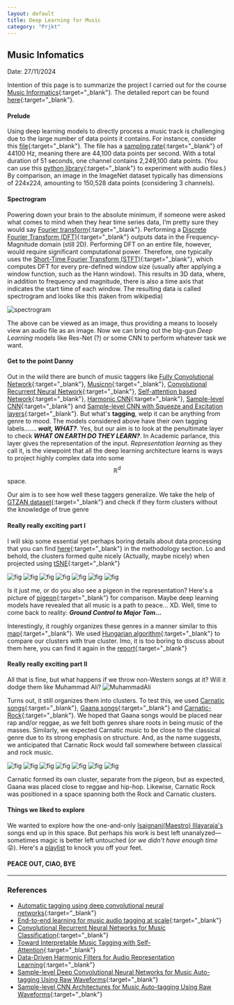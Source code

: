 ```yaml
---
layout: default
title: Deep Learning for Music
category: "Prjkt"
---
```

## Music Infomatics

Date: 27/11/2024

Intention of this page is to summarize the project I carried out for the course [Music Informatics](https://www.kth.se/student/kurser/kurs/DT2470?l=en){:target="_blank"}. The detailed report can be found [here](https://github.com/Adhithyan8/musical-shrooms/blob/master/Group-13-project-report.pdf){:target="_blank"}.

#### Prelude

Using deep learning models to directly process a music track is challenging due to the large number of data points it contains. For instance, consider this [file](https://sound-effects.bbcrewind.co.uk/search?q=NHU05104233){:target="_blank"}. The file has a [sampling rate](https://manual.audacityteam.org/man/sample_rates.html){:target="_blank"}  of 44100 Hz, meaning there are 44,100 data points per second. With a total duration of 51 seconds, one channel contains 2,249,100 data points. (You can use this [python library](https://pypi.org/project/pydub/){:target="_blank"} to experiment with audio files.) By comparison, an image in the ImageNet dataset typically has dimensions of 224x224, amounting to 150,528 data points (considering 3 channels).

#### Spectrogram

Powering down your brain to the absolute minimum, if someone were asked what comes to mind when they hear time series data, I’m pretty sure they would say [Fourier transform](https://en.wikipedia.org/wiki/Fourier_analysis){:target="_blank"}. Performing a [Discrete Fourier Transform (DFT)](https://en.wikipedia.org/wiki/Discrete_Fourier_transform){:target="_blank"} outputs data in the Frequency-Magnitude domain (still 2D). Performing DFT on an entire file, however, would require significant computational power. Therefore, one typically uses the [Short-Time Fourier Transform (STFT)](https://en.wikipedia.org/wiki/Short-time_Fourier_transform){:target="_blank"}, which computes DFT for every pre-defined window size (usually after applying a window function, such as the Hann window). This results in 3D data, where, in addition to frequency and magnitude, there is also a time axis that indicates the start time of each window. The resulting data is called spectrogram and looks like this (taken from wikipedia)

![spectrogram](https://upload.wikimedia.org/wikipedia/commons/thumb/c/c5/Spectrogram-19thC.png/400px-Spectrogram-19thC.png)

The above can be viewed as an image, thus providing a means to loosely view an audio file as an image. Now we can bring out the big-gun *Deep Learning* models like Res-Net (?) or some CNN to perform whatever task we want.

#### Get to the point Danny

Out in the wild there are bunch of music taggers like  [Fully Convolutional Network](https://arxiv.org/abs/1606.00298){:target="_blank"}, [Musicnn](https://arxiv.org/abs/1711.02520){:target="_blank"}, [Convolutional Recurrent Neural Network](https://arxiv.org/abs/1609.04243){:target="_blank"}, [Self-attention based Network](https://arxiv.org/abs/1906.04972){:target="_blank"}, [Harmonic CNN](https://ieeexplore.ieee.org/document/9053669){:target="_blank"}, [Sample-level CNN](https://arxiv.org/abs/1703.01789){:target="_blank"} and [Sample-level CNN with Squeeze and Excitation layers](https://arxiv.org/abs/1710.10451){:target="_blank"}. But what's **tagging**, welp it can be anything from genre to mood. The models considered above have their own tagging labels....... ***wait, WHAT?***. Yes, but our aim is to look at the penultimate layer to check ***WHAT ON EARTH DO THEY LEARN?***. In Academic parlance, this layer gives the representation of the input. *Representation learning* as they call it, is the viewpoint that all the deep learning architecture learns is ways to project highly complex data into some $$ \mathbb{R}^d $$ space. 

Our aim is to see how well these taggers generalize. We take the help of [GTZAN dataset](https://www.kaggle.com/datasets/andradaolteanu/gtzan-dataset-music-genre-classification){:target="_blank"} and check if they form clusters without the knowledge of true genre

#### Really really exciting part I

I will skip some essential yet perhaps boring details about data processing that you can find [here](https://github.com/Adhithyan8/musical-shrooms/blob/master/Group-13-project-report.pdf){:target="_blank"} in the methodology section. Lo and behold, the clusters formed quite nicely (Actually, maybe nicely) when projected using [tSNE](https://en.wikipedia.org/wiki/T-distributed_stochastic_neighbor_embedding){:target="_blank"}

![fig](/assets/music_thingy/tsne_attention.png) ![fig](/assets/music_thingy/tsne_crnn.png) ![fig](/assets/music_thingy/tsne_fcn.png) ![fig](/assets/music_thingy/tsne_hcnn.png) ![fig](/assets/music_thingy/tsne_musicnn.png) ![fig](/assets/music_thingy/tsne_sample.png) ![fig](/assets/music_thingy/tsne_se.png)

Is it just me, or do you also see a pigeon in the representation? Here's a picture of [pigeon](https://www.warrenphotographic.co.uk/photgraphy/bigs/06614-white-pigeon-in-flight.jpg){:target="_blank"} for comparison. Maybe deep learning models have revealed that all music is a path to peace... XD. Well, time to come back to reality: ***Ground Control to Major Tom...***

Interestingly, it roughly organizes these genres in a manner similar to this [map](https://musicmap.info/){:target="_blank"}. We used [Hungarian algorithm](https://en.wikipedia.org/wiki/Hungarian_algorithm){:target="_blank"} to compare our clusters with true cluster. Imo, it is too boring to discuss about them here, you can find it again in the [report](https://github.com/Adhithyan8/musical-shrooms/blob/master/Group-13-project-report.pdf){:target="_blank"}

#### Really really exciting part II

All that is fine, but what happens if we throw non-Western songs at it? Will it dodge them like Muhammad Ali?
![MuhammadAli](https://i.giphy.com/media/v1.Y2lkPTc5MGI3NjExa216YWRsb2NxcHlmNmJka3M3ejlzb2diaWx0OWRtajZwcGg2anhqayZlcD12MV9pbnRlcm5hbF9naWZfYnlfaWQmY3Q9Zw/N9oq9rijUWT3q/giphy.gif)

Turns out, it still organizes them into clusters. To test this, we used [Carnatic songs](https://en.wikipedia.org/wiki/Carnatic_music){:target="_blank"}, [Gaana songs](https://en.wikipedia.org/wiki/Gaana){:target="_blank"} and [Carnatic-Rock](https://youtu.be/oESni03J8h8){:target="_blank"}. We hoped that Gaana songs would be placed near rap and/or reggae, as we felt both genres share roots in being music of the masses. Similarly, we expected Carnatic music to be close to the classical genre due to its strong emphasis on structure. And, as the name suggests, we anticipated that Carnatic Rock would fall somewhere between classical and rock music. 

![fig](/assets/music_thingy/ood_attention.png) ![fig](/assets/music_thingy/ood_crnn.png) ![fig](/assets/music_thingy/ood_fcn.png) ![fig](/assets/music_thingy/ood_hcnn.png) ![fig](/assets/music_thingy/ood_musicnn.png) ![fig](/assets/music_thingy/ood_sample.png) ![fig](/assets/music_thingy/ood_se.png)

Carnatic formed its own cluster, separate from the pigeon, but as expected, Gaana was placed close to reggae and hip-hop. Likewise, Carnatic Rock was positioned in a space spanning both the Rock and Carnatic clusters.

#### Things we liked to explore

We wanted to explore how the one-and-only [Isaignani(Maestro) Illayaraja's](https://en.wikipedia.org/wiki/Ilaiyaraaja) songs end up in this space. But perhaps his work is best left unanalyzed—sometimes magic is better left untouched (_or we didn't have enough time_ 😜). Here's a [playlist](https://youtu.be/8Hjf-UyTSKg?list=RDQMuDs1OjuZmoM) to knock you off your feet.

#### PEACE OUT, CIAO, BYE

---
### References
- [Automatic tagging using deep convolutional neural networks](https://arxiv.org/abs/1606.00298){:target="_blank"}
- [End-to-end learning for music audio tagging at scale](https://arxiv.org/abs/1711.02520){:target="_blank"}
- [Convolutional Recurrent Neural Networks for Music Classification](https://arxiv.org/abs/1609.04243){:target="_blank"}
- [Toward Interpretable Music Tagging with Self-Attention](https://arxiv.org/abs/1906.04972){:target="_blank"}
- [Data-Driven Harmonic Filters for Audio Representation Learning](https://ieeexplore.ieee.org/document/9053669){:target="_blank"}
- [Sample-level Deep Convolutional Neural Networks for Music Auto-tagging Using Raw Waveforms](https://arxiv.org/abs/1703.01789){:target="_blank"}
- [Sample-level CNN Architectures for Music Auto-tagging Using Raw Waveforms](https://arxiv.org/abs/1710.10451){:target="_blank"}
